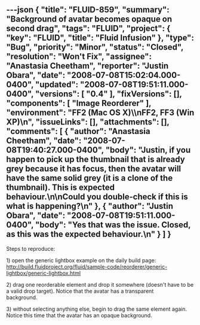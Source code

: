 ---json
{
  "title": "FLUID-859",
  "summary": "Background of avatar becomes opaque on second drag",
  "tags": "FLUID",
  "project": {
    "key": "FLUID",
    "title": "Fluid Infusion"
  },
  "type": "Bug",
  "priority": "Minor",
  "status": "Closed",
  "resolution": "Won't Fix",
  "assignee": "Anastasia Cheetham",
  "reporter": "Justin Obara",
  "date": "2008-07-08T15:02:04.000-0400",
  "updated": "2008-07-08T19:51:11.000-0400",
  "versions": [
    "0.4"
  ],
  "fixVersions": [],
  "components": [
    "Image Reorderer"
  ],
  "environment": "FF2 (Mac OS X)\\\nFF2, FF3 (Win XP)\n",
  "issueLinks": [],
  "attachments": [],
  "comments": [
    {
      "author": "Anastasia Cheetham",
      "date": "2008-07-08T19:40:27.000-0400",
      "body": "Justin, if you happen to pick up the thumbnail that is already grey because it has focus, then the avatar will have the same solid grey (it is a clone of the thumbnail). This is expected behaviour.\n\nCould you double-check if this is what is happening?\n"
    },
    {
      "author": "Justin Obara",
      "date": "2008-07-08T19:51:11.000-0400",
      "body": "Yes that was the issue. Closed, as this was the expected behaviour.\n"
    }
  ]
}
---
Steps to reproduce:

1\) open the generic lightbox example on the daily build page:\
<http://build.fluidproject.org/fluid/sample-code/reorderer/generic-lightbox/generic-lightbox.html>

2\) drag one reorderable element and drop it somewhere (doesn't have to be a valid drop target). Notice that the avatar has a transparent  \
background.

3\) without selecting anything else, begin to drag the same element again. Notice this time that the avatar has an opaque background.

        